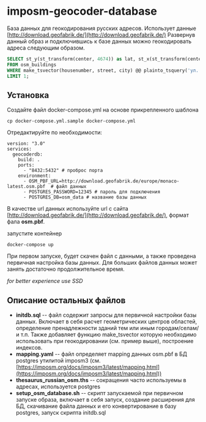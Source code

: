 imposm-geocoder-database
========================

База данных для геокодирования русских адресов. Использует данные [http://download.geofabrik.de/](http://download.geofabrik.de/)
Развернув данный образ и подключившись к базе данных можно геокодировать адреса следующим образом.

```sql
SELECT st_y(st_transform(center, 4674)) as lat, st_x(st_transform(center, 4674)) as lon
FROM osm_buildings
WHERE make_tsvector(housenumber, street, city) @@ plainto_tsquery('ул. Байкальская 100 г Иркутск')
LIMIT 1;
```

Установка
---------

Создайте файл docker-compose.yml на основе прикрепленного шаблона

```
cp docker-compose.yml.sample docker-compose.yml
```

Отредактируйте по необходимости:

```
version: "3.0"
services:
  geocoderdb:
    build: .
    ports:
      - "8432:5432" # проброс порта
    environment:
      - OSM_PBF_URL=http://download.geofabrik.de/europe/monaco-latest.osm.pbf  # файл данных
      - POSTGRES_PASSWORD=12345 # пароль для подключения
      - POSTGRES_DB=osm_data # название базы данных
```

В качестве url данных используйте url с сайта [http://download.geofabrik.de/](http://download.geofabrik.de/), формат фала **osm.pbf**.

запустите контейнер

```
docker-compose up
```

При первом запуске, будет скачен файл с данными, а также проведена первичная настройка базы данных. Для больших файлов данных может занять достаточно продолжительное время.

*for better experience use SSD*

Описание остальных файлов
-------------------------

* **initdb.sql** -- файл содержит запросы для первичной настройки базы данных. Включает в себя расчет геометрических центров областей, определение пренадлежности зданий тем или иным городам/селам/и т.п. Также добавляет функцию make_tsvector которую необходимо использовать при геокодировании (см. пример выше), построение индексов.
* **mapping.yaml** -- файл определяет mapping данных osm.pbf в БД postgres утилитой imposm3 (см. [https://imposm.org/docs/imposm3/latest/mapping.html](https://imposm.org/docs/imposm3/latest/mapping.html))
* **thesaurus_russian_osm.ths** -- сокращения часто используемы в адресах, используется postgres
* **setup_osm_database.sh** -- скрипт запускаемой при первичном запуске образа, включает в себя запуск, создание расширения для БД, скачивание файла данных и его конвертирование в базу postgres, запуск скрипта initdb.sql